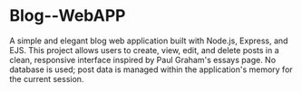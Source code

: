 # Blog--WebAPP
A simple and elegant blog web application built with Node.js, Express, and EJS. This project allows users to create, view, edit, and delete posts in a clean, responsive interface inspired by Paul Graham's essays page. No database is used; post data is managed within the application's memory for the current session.
